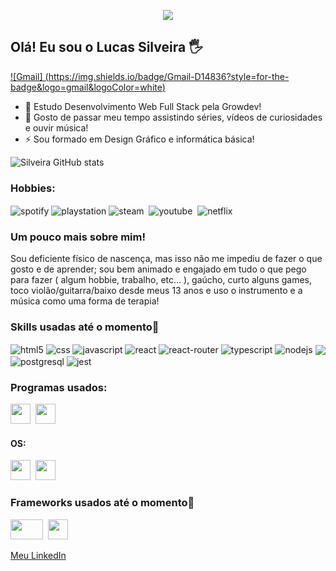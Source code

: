 <p align="center"><img src="https://i.imgur.com/A6bWGFl.gif"/></p>

## Olá! Eu sou o Lucas Silveira 🖐️

[![Gmail] (https://img.shields.io/badge/Gmail-D14836?style=for-the-badge&logo=gmail&logoColor=white)](https://mail.google.com/mail/u/1/#inbox?compose=CllgCJNsvPnRwrJNKMHRbCCgRRLzMflzJSNZjZNXfPsSxClfDpVdzhZJzKDptCFRGFXNrCVvdRL)

- 🔭 Estudo Desenvolvimento Web Full Stack pela Growdev!
- 👯 Gosto de passar meu tempo assistindo séries, vídeos de curiosidades e ouvir música!
- ⚡ Sou formado em Design Gráfico e informática básica!

![Silveira GitHub stats](https://github-readme-stats.vercel.app/api?username=devfraga&show_icons=true&theme=dracula&count_private=true)

### Hobbies:

<img align="center" alt="spotify" src="https://img.shields.io/badge/Spotify-1ED760?&style=for-the-badge&logo=spotify&logoColor=white" />
<img align="center" alt="playstation" src="https://img.shields.io/badge/PlayStation-003791?style=for-the-badge&logo=playstation&logoColor=white" /> 
<img align="center" alt="steam" src="https://img.shields.io/badge/Steam-000000?style=for-the-badge&logo=steam&logoColor=white" />&nbsp; 
<img align="center" alt="youtube" src="https://img.shields.io/badge/YouTube-FF0000?style=for-the-badge&logo=youtube&logoColor=white" />&nbsp; 
<img align="center" alt="netflix" src="https://img.shields.io/badge/Netflix-E50914?style=for-the-badge&logo=netflix&logoColor=white" />&nbsp; 


### Um pouco mais sobre mim!  

Sou deficiente físico de nascença, mas isso não me impediu de fazer o que gosto e de aprender; sou bem animado e engajado em tudo o que pego para fazer ( algum hobbie, trabalho, etc... ), gaúcho, curto alguns games, toco violão/guitarra/baixo desde meus 13 anos e uso o instrumento e a música como uma forma de terapia!

### Skills usadas até o momento:scroll:

<img align="center" alt="html5" src="https://img.shields.io/badge/HTML5-E34F26?style=for-the-badge&logo=html5&logoColor=white" />
<img align="center" alt="css" src="https://img.shields.io/badge/CSS-239120?&style=for-the-badge&logo=css3&logoColor=white" />
<img align="center" alt="javascript" src="https://img.shields.io/badge/JavaScript-F7DF1E?style=for-the-badge&logo=javascript&logoColor=black" />
<img align="center" alt="react" src="https://img.shields.io/badge/React-20232A?style=for-the-badge&logo=react&logoColor=61DAFB" />
<img align="center" alt="react-router" src="https://img.shields.io/badge/React_Router-CA4245?style=for-the-badge&logo=react-router&logoColor=white" />
<img align="center" alt="typescript" src="https://img.shields.io/badge/TypeScript-007ACC?style=for-the-badge&logo=typescript&logoColor=white" /> 
<img align="center" alt="nodejs" src="https://img.shields.io/badge/Node.js-43853D?style=for-the-badge&logo=node.js&logoColor=white" />
<img align="center" alt"mysql" src="https://img.shields.io/badge/MySQL-00000F?style=for-the-badge&logo=mysql&logoColor=white" />
<img align="center" alt="postgresql" src="https://img.shields.io/badge/PostgreSQL-316192?style=for-the-badge&logo=postgresql&logoColor=white" />
<img align="center" alt="jest" src="https://img.shields.io/badge/Jest-323330?style=for-the-badge&logo=Jest&logoColor=white" />


### Programas usados:

<img height="32" width="32" src="https://img.shields.io/badge/Visual_Studio-5C2D91?style=for-the-badge&logo=visual%20studio&logoColor=white" />&nbsp;
<img height="32" width="32" src="https://aleen42.github.io/badges/src/photoshop.svg" />&nbsp;

#### OS:

<img height="32" width="32" src="https://img.shields.io/badge/Linux_Mint-87CF3E?style=for-the-badge&logo=linux-mint&logoColor=white" />&nbsp; 
<img height="32" width="32" src="https://img.shields.io/badge/Windows-0078D6?style=for-the-badge&logo=windows&logoColor=white" />&nbsp; 


### Frameworks usados até o momento:hammer:

<img height="32" width="52" src="https://cdn.thekrishna.in/img/icon/bootstrap.svg" />&nbsp; 
<img height="32" width="32" src="https://img.shields.io/badge/Material--UI-0081CB?style=for-the-badge&logo=material-ui&logoColor=white" />&nbsp; 

<a href="https://www.linkedin.com/in/lucas-roennau-silveira-b50b05214/">Meu LinkedIn</a>
